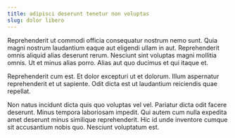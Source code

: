 ```yaml
---
title: adipisci deserunt tenetur non voluptas
slug: dolor libero
---
```


Reprehenderit ut commodi officia consequatur nostrum nemo sunt. Quia magni nostrum laudantium eaque aut eligendi ullam in aut. Reprehenderit omnis aliquid alias deserunt rerum. Nesciunt sint voluptas magni mollitia omnis. Ut et minus alias porro. Alias aut quo ducimus et qui itaque et.

Reprehenderit cum est. Et dolor excepturi ut et dolorum. Illum aspernatur reprehenderit et ut sapiente. Odit dicta est ut laudantium reiciendis quae repellat.

Non natus incidunt dicta quis quo voluptas vel vel. Pariatur dicta odit facere deserunt. Minus tempora laboriosam impedit. Qui autem cum nulla expedita amet deserunt minus similique reprehenderit. Hic id unde inventore cumque sit accusantium nobis quo. Nesciunt voluptatum est.
